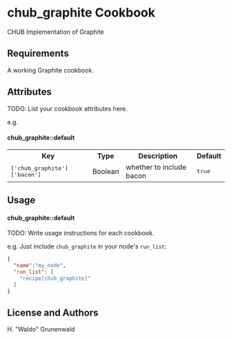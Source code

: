 chub_graphite Cookbook
======================
CHUB Implementation of Graphite


Requirements
------------
A working Graphite cookbook.



Attributes
----------
TODO: List your cookbook attributes here.

e.g.
#### chub_graphite::default
<table>
  <tr>
    <th>Key</th>
    <th>Type</th>
    <th>Description</th>
    <th>Default</th>
  </tr>
  <tr>
    <td><tt>['chub_graphite']['bacon']</tt></td>
    <td>Boolean</td>
    <td>whether to include bacon</td>
    <td><tt>true</tt></td>
  </tr>
</table>


Usage
-----
#### chub_graphite::default
TODO: Write usage instructions for each cookbook.

e.g.
Just include `chub_graphite` in your node's `run_list`:

```json
{
  "name":"my_node",
  "run_list": [
    "recipe[chub_graphite]"
  ]
}
```


License and Authors
-------------------
H. "Waldo" Grunenwald
